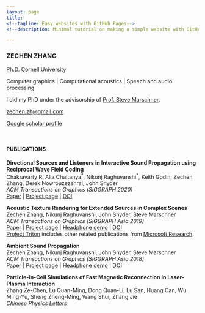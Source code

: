 ```yaml
---
layout: page
title: 
<!--tagline: Easy websites with GitHub Pages-->
<!--description: Minimal tutorial on making a simple website with GitHub Pages-->

---
```


### ZECHEN ZHANG

Ph.D. Cornell University

Computer graphics 
|
Computational acoustics
|
Speech and audio processing

I did my PhD under the advisorship of [Prof. Steve Marschner](https://www.cs.cornell.edu/~srm/).  

<zechen.zh@gmail.com>

[Google scholar profile](https://scholar.google.com/citations?hl=en&user=RBDHu9UAAAAJ&view_op=list_works&sortby=pubdate)
  
<br/>

#### PUBLICATIONS

**Directional Sources and Listeners in Interactive Sound Propagation using Reciprocal Wave Field Coding**  
Chakravarty R. Alla Chaitanya<sup>\*</sup>, Nikunj Raghuvanshi<sup>\*</sup>, Keith Godin, Zechen Zhang, Derek Nowrouzezahrai, John Snyder  
*ACM Transactions on Graphics (SIGGRAPH 2020)*  
[Paper](https://www.microsoft.com/en-us/research/uploads/prod/2020/05/SourceAndListenerDirectivity.pdf)
|
[Project page](https://www.microsoft.com/en-us/research/publication/directional-sources-and-listeners-in-interactive-sound-propagation-using-reciprocal-wave-field-coding/)
|
[DOI](https://dx.doi.org/10.1145/3386569.3392459)

**Acoustic Texture Rendering for Extended Sources in Complex Scenes**  
Zechen Zhang, Nikunj Raghuvanshi, John Snyder, Steve Marschner  
*ACM Transactions on Graphics (SIGGRAPH Asia 2019)*  
[Paper](http://www.cs.cornell.edu/projects/ambientsound/acoustictexture/SAsia2019AcousticTexture.pdf)
|
[Project page](http://www.cs.cornell.edu/projects/ambientsound/acoustictexture) 
| 
[Headphone demo](https://youtu.be/kJrdjVx76jQ)
|
[DOI](http://dx.doi.org/10.1145/3355089.3356566)  
[Project Triton](https://www.microsoft.com/en-us/research/project/project-triton/#!publications) includes other related publications from [Microsoft Research](https://www.microsoft.com/en-us/research/). 

**Ambient Sound Propagation**  
Zechen Zhang, Nikunj Raghuvanshi, John Snyder, Steve Marschner  
*ACM Transactions on Graphics (SIGGRAPH Asia 2018)*  
[Paper](http://www.cs.cornell.edu/projects/ambientsound/SAsia-2018-ambient2.pdf)
|
[Project page](http://www.cs.cornell.edu/projects/ambientsound) 
| 
[Headphone demo](https://vimeo.com/292495561)
|
[DOI](http://dx.doi.org/10.1145/3272127.3275100)

**Particle-in-Cell Simulations of Fast Magnetic Reconnection in Laser-Plasma Interaction**  
Zhang Ze-Chen, Lu Quan-Ming, Dong Quan-Li, Lu San, Huang Can, Wu Ming-Yu, Sheng Zheng-Ming, Wang Shui, Zhang Jie  
*Chinese Physics Letters*  

